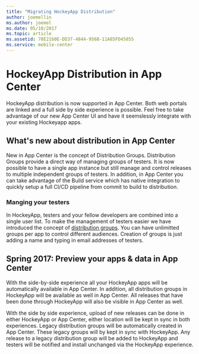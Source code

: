 ```yaml
---
title: "Migrating HockeyApp Distribution"
author: joemellin
ms.author: joemel
ms.date: 05/10/2017
ms.topic: article
ms.assetid: 78E2160E-DD37-4844-956B-11A85FD45855
ms.service: mobile-center
---
```


# HockeyApp Distribution in App Center

HockeyApp distribution is now supported in App Center. Both web portals are linked and a full side by side experience is possible. Feel free to take advantage of our new App Center UI and have it seemslessly integrate with your existing Hockeyapp apps.

## What's new about distribution in App Center

New in App Center is the concept of Distribution Groups. Distribution Groups provide a direct way of managing groups of testers. It is now possible to have a single app instance but still manage and control releases to multiple independent groups of testers. In addition, in App Center you can take advantage of the Build service which has native integration to quickly setup a full CI/CD pipeline from commit to build to distribution.

### Manging your testers

In HockeyApp, testers and your fellow developers are combined into a single user list. To make the management of testers easier we have introduced the concept of [distribution groups][dist-groups]. You can have unlimitted groups per app to control different audiences. Creation of groups is just adding a name and typing in email addresses of testers.

## Spring 2017: Preview your apps & data in App Center

With the side-by-side experience all your HockeyApp apps will be automatically available in App Center. In addition, all distribution groups in HockeyApp will be available as well in App Center. All releases that have been done through HockeyApp will also be visible in App Center as well.

With the side by side experience, upload of new releases can be done in either HockeyApp or App Center, either location will be kept in sync in both experiences. Legacy distribution groups will be automatically created in App Center. These legacy groups will by kept in sync with HockeyApp. Any release to a legacy distribution group will be added to HockeyApp and testers will be notified and install unchanged via the HockeyApp experience.

[dist-groups]: ~/distribution/groups.md
